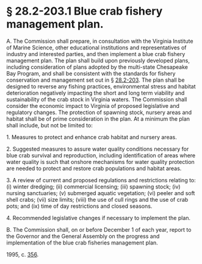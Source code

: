 # § 28.2-203.1 Blue crab fishery management plan.

<p>A. The Commission shall prepare, in consultation with the Virginia Institute of Marine Science, other educational institutions and representatives of industry and interested parties, and then implement a blue crab fishery management plan. The plan shall build upon previously developed plans, including consideration of plans adopted by the multi-state Chesapeake Bay Program, and shall be consistent with the standards for fishery conservation and management set out in § <a href='http://law.lis.virginia.gov/vacode/28.2-203/'>28.2-203</a>. The plan shall be designed to reverse any fishing practices, environmental stress and habitat deterioration negatively impacting the short and long term viability and sustainability of the crab stock in Virginia waters. The Commission shall consider the economic impact to Virginia of proposed legislative and regulatory changes. The protection of spawning stock, nursery areas and habitat shall be of prime consideration in the plan. At a minimum the plan shall include, but not be limited to:</p><p>1. Measures to protect and enhance crab habitat and nursery areas.</p><p>2. Suggested measures to assure water quality conditions necessary for blue crab survival and reproduction, including identification of areas where water quality is such that onshore mechanisms for water quality protection are needed to protect and restore crab populations and habitat areas.</p><p>3. A review of current and proposed regulations and restrictions relating to: (i) winter dredging; (ii) commercial licensing; (iii) spawning stock; (iv) nursing sanctuaries; (v) submerged aquatic vegetation; (vi) peeler and soft shell crabs; (vii) size limits; (viii) the use of cull rings and the use of crab pots; and (ix) time of day restrictions and closed seasons.</p><p>4. Recommended legislative changes if necessary to implement the plan.</p><p>B. The Commission shall, on or before December 1 of each year, report to the Governor and the General Assembly on the progress and implementation of the blue crab fisheries management plan.</p><p>1995, c. <a href='http://lis.virginia.gov/cgi-bin/legp604.exe?951+ful+CHAP0356'>356</a>.</p>